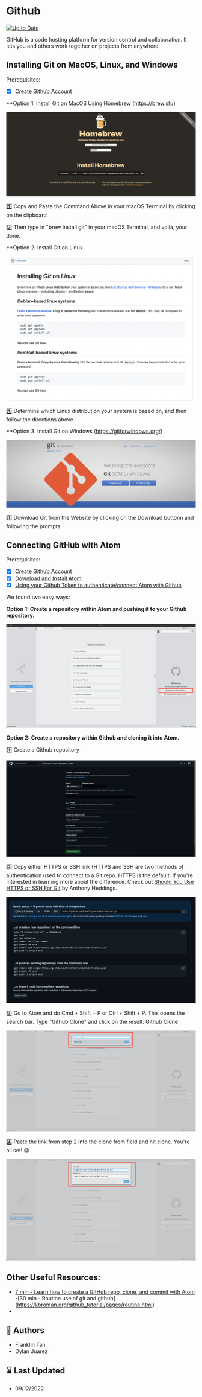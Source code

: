 # Github
[![Up to Date](https://github.com/ikatyang/emoji-cheat-sheet/workflows/Up%20to%20Date/badge.svg)](https://github.com/ikatyang/emoji-cheat-sheet/actions?query=workflow%3A%22Up+to+Date%22)

GitHub is a code hosting platform for version control and collaboration. It lets you and others work together on projects from anywhere.

## Installing Git on MacOS, Linux, and Windows

Prerequisites:
* [x] [Create Github Account](https://github.com/)

**Option 1: Install Git on MacOS Using Homebrew (https://brew.sh/)

<img src = "images/Homebrew Image.png">

:one: Copy and Paste the Command Above in your macOS Terminal by clicking on the clipboard

:two: Then type in "brew install git" in your macOS Terminal, and voilà, your done.

**Option 2: Install Git on Linux

<img src = "images/Linux Image.png">

:one: Determine which Linux distribution your system is based on, and then follow the directions above. 

**Option 3: Install Git on Windows (https://gitforwindows.org/)

<img src = "images/Git Windows.png">

:one: Download Git from the Website by clicking on the Download buttonn and following the prompts.

## Connecting GitHub with Atom

Prerequisites:
* [x] [Create Github Account](https://github.com/)
* [x] [Download and Install Atom](https://atom.io/)
* [x] [Using your Github Token to authenticate/connect Atom with Github](https://github.atom.io/login)

We found two easy ways:

**Option 1: Create a repository within Atom and pushing it to your Github repository.**

![Creating a repository in Atom](images/CreateRepo.png)

**Option 2: Create a repository within Github and cloning it into Atom.**

:one:	Create a Github repository

![Creating a repository in Github](/images/Github_repo.png)

:two:	Copy either HTTPS or SSH link (HTTPS and SSH are two methods of authentication used to connect to a Git repo. HTTPS is the default. If you're interested in learning more about the difference. Check out [Should You Use HTTPS or SSH For Git](https://www.howtogeek.com/devops/should-you-use-https-or-ssh-for-git/) by Anthony Heddings.

![Cloning](/images/cloning.png)

:three:	Go to Atom and do Cmd + Shift + P or Ctrl + Shift + P. This opens the search bar. Type "Github Clone" and click on the result: Github Clone

![Github Clone](/images/Github_clone.png)

:four:	Paste the link from step 2 into the clone from field and hit clone. You're all set! :grinning:

![Paste](/images/PastedCloneLink.png)

## Other Useful Resources:
- [7 min - Learn how to create a GitHub repo, clone, and commit with Atom](https://www.youtube.com/watch?v=6HsZMl-qV5k)
-[30 min - Routine use of git and github]
(https://kbroman.org/github_tutorial/pages/routine.html)
-


## :bust_in_silhouette: Authors
- Franklin Tan
- Dylan Juarez

## :hourglass: Last Updated
- 09/12/2022
